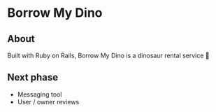 # Borrow My Dino
## About

Built with Ruby on Rails, Borrow My Dino is a dinosaur rental service :t-rex:

## Next phase
- Messaging tool
- User / owner reviews
